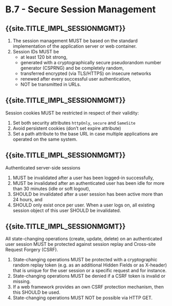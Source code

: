 # B.7 - Secure Session Management

## {{site.TITLE_IMPL_SESSIONMGMT}}
1. The session management MUST be based on the standard implementation of the application server or web container.
2. Session IDs MUST be
    - at least 120 bit strong,
    - generated with a cryptographically secure pseudorandom number generator (CSPRNG) and be completely random,
    - transferred encrypted (via TLS/HTTPS) on insecure networks
    - renewed after every successful user authentication,
    - NOT be transmitted in URLs.
  
## {{site.TITLE_IMPL_SESSIONMGMT}}  
Session cookies MUST be restricted in respect of their validity:
1. Set both security attributes `httpOnly`, `secure` and `SameSite`
2. Avoid persistent cookies (don’t set expire attribute)
3. Set a path attribute to the base URL in case multiple applications are operated on the same system.

## {{site.TITLE_IMPL_SESSIONMGMT}}
Authenticated server-side sessions
1. MUST be invalidated after a user has been logged-in successfully,
2. MUST be invalidated after an authenticated user has been idle for more than 30 minutes (idle or soft logout),
3. SHOULD be invalidated after a user session has been active more than 24 hours, and
4. SHOULD only exist once per user. When a user logs on, all existing session object of this user SHOULD be invalidated.

## {{site.TITLE_IMPL_SESSIONMGMT}}
All state-changing operations (create, update, delete) on an authenticated user session MUST be protected against session replay and Cross-site Request Forgery (CSRF).
1. State-changing operations MUST be protected with a cryptographic random replay token (e.g. as an additional Hidden Fields or as X-header) that is unique for the user session or a specific request and for instance.
2. State-changing operations MUST be denied if a CSRF token is invalid or missing.
3. If a web framework provides an own CSRF protection mechanism, then this SHOULD be used.
4. State-changing operations MUST NOT be possible via HTTP GET.
